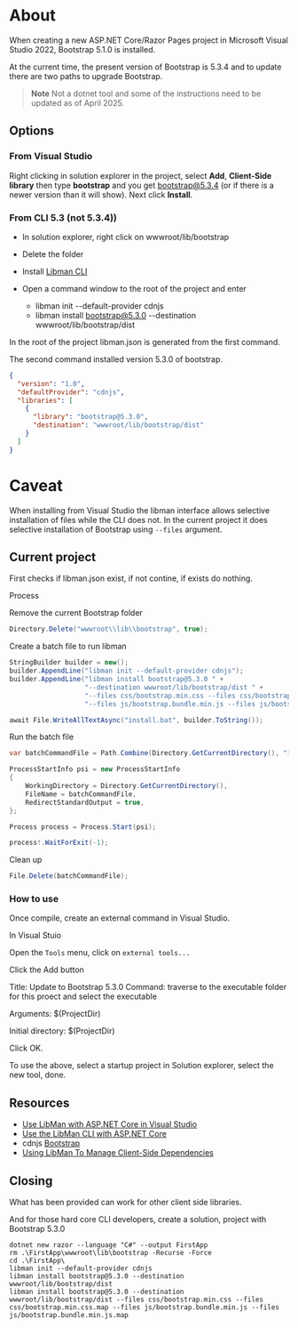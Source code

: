﻿# About

When creating a new ASP.NET Core/Razor Pages project in Microsoft Visual Studio 2022, Bootstrap 5.1.0 is installed.

At the current time, the present version of Bootstrap is 5.3.4 and to update there are two paths to upgrade Bootstrap.

> **Note**
> Not a dotnet tool and some of the instructions need to be updated as of April 2025.

## Options

### From Visual Studio

Right clicking in solution explorer in the project, select **Add**, **Client-Side library** then type **bootstrap** and you get bootstrap@5.3.4 (or if there is a newer version than it will show). Next click **Install**.

### From CLI 5.3 (not 5.3.4))

- In solution explorer, right click on wwwroot/lib/bootstrap
- Delete the folder

- Install [Libman CLI](https://learn.microsoft.com/en-us/aspnet/core/client-side/libman/libman-cli?view=aspnetcore-7.0#installation)

- Open a command window to the root of the project and enter

    - libman init --default-provider cdnjs
    - libman install bootstrap@5.3.0 --destination  wwwroot/lib/bootstrap/dist

In the root of the project libman.json is generated from the first command.

The second command installed version 5.3.0 of bootstrap.

```json
{
  "version": "1.0",
  "defaultProvider": "cdnjs",
  "libraries": [
    {
      "library": "bootstrap@5.3.0",
      "destination": "wwwroot/lib/bootstrap/dist"
    }
  ]
}
```

# Caveat

When installing from Visual Studio the libman interface allows selective installation of files while the CLI does not. In the current project it does selective installation of Bootstrap using `--files` argument.


## Current project

First checks if libman.json exist, if not contine, if exists do nothing.

Process

Remove the current Bootstrap folder

```csharp
Directory.Delete("wwwroot\\lib\\bootstrap", true);
```

Create a batch file to run libman

```csharp
StringBuilder builder = new();
builder.AppendLine("libman init --default-provider cdnjs");
builder.AppendLine("libman install bootstrap@5.3.0 " + 
                   "--destination wwwroot/lib/bootstrap/dist " + 
                   "--files css/bootstrap.min.css --files css/bootstrap.min.css.map " + 
                   "--files js/bootstrap.bundle.min.js --files js/bootstrap.bundle.min.js.map");

await File.WriteAllTextAsync("install.bat", builder.ToString());
```

Run the batch file

```csharp
var batchCommandFile = Path.Combine(Directory.GetCurrentDirectory(), "install.bat");

ProcessStartInfo psi = new ProcessStartInfo
{
    WorkingDirectory = Directory.GetCurrentDirectory(),
    FileName = batchCommandFile,
    RedirectStandardOutput = true,
};

Process process = Process.Start(psi);

process!.WaitForExit(-1);
```

Clean up

```csharp
File.Delete(batchCommandFile);
```

### How to use

Once compile, create an external command in Visual Studio.

In Visual Stuio

Open the `Tools` menu, click on `external tools...`

Click the Add button

Title: Update to Bootstrap 5.3.0
Command: traverse to the executable folder for this proect and select the executable

Arguments: $(ProjectDir)

Initial directory: $(ProjectDir)

Click OK.

To use the above, select a startup project in Solution explorer, select the new tool, done.

## Resources

- [Use LibMan with ASP.NET Core in Visual Studio](https://learn.microsoft.com/en-us/aspnet/core/client-side/libman/libman-vs?view=aspnetcore-7.0)
- [Use the LibMan CLI with ASP.NET Core](https://learn.microsoft.com/en-us/aspnet/core/client-side/libman/libman-cli?view=aspnetcore-7.0)
- cdnjs [Bootstrap](https://cdnjs.com/libraries/bootstrap)
- [Using LibMan To Manage Client-Side Dependencies](https://khalidabuhakmeh.com/using-libman-to-manage-client-side-dependencies)

## Closing

What has been provided can work for other client side libraries.


And for those hard core CLI developers, create a solution, project with Bootstrap 5.3.0

```
dotnet new razor --language "C#" --output FirstApp
rm .\FirstApp\wwwroot\lib\bootstrap -Recurse -Force
cd .\FirstApp\
libman init --default-provider cdnjs
libman install bootstrap@5.3.0 --destination wwwroot/lib/bootstrap/dist
libman install bootstrap@5.3.0 --destination wwwroot/lib/bootstrap/dist --files css/bootstrap.min.css --files css/bootstrap.min.css.map --files js/bootstrap.bundle.min.js --files js/bootstrap.bundle.min.js.map
```